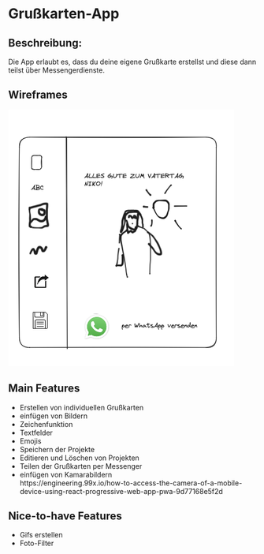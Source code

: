 <h1>Grußkarten-App</h1>

<h2>Beschreibung:</h2>

Die App erlaubt es, dass du deine eigene Grußkarte erstellst und diese dann teilst über Messengerdienste.

<h2>Wireframes</h2>
<img src="./img/Bildschirmfoto 2024-01-16 um 10.51.20.png">

<h2>Main Features</h2>
<ul>
<li>Erstellen von individuellen Grußkarten</li>
    <li>einfügen von Bildern</li>
    <li>Zeichenfunktion</li>
    <li>Textfelder</li>
    <li>Emojis</li>
<li>Speichern der Projekte
<li>Editieren und Löschen von Projekten</li>
<li>Teilen der Grußkarten per Messenger</li>
<li>einfügen von Kamarabildern</li>
https://engineering.99x.io/how-to-access-the-camera-of-a-mobile-device-using-react-progressive-web-app-pwa-9d77168e5f2d
</ul>

<h2>Nice-to-have Features</h2>
<ul>
<li>Gifs erstellen</li>
<li>Foto-Filter</li>
</ul>
